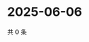 # 2025-06-06

共 0 条

<!-- BEGIN ZHIHUVIDEO -->
<!-- 最后更新时间 Fri Jun 06 2025 23:10:08 GMT+0800 (China Standard Time) -->

<!-- END ZHIHUVIDEO -->
